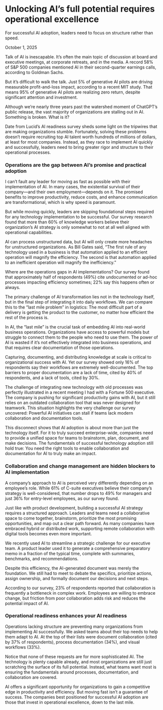 
# Unlocking AI’s full potential requires operational excellence

For successful AI adoption, leaders need to focus on structure rather than speed.

October 1, 2025

Talk of AI is inescapable. It’s often the main topic of discussion at board and executive meetings, at corporate retreats, and in the media. A record 58% of S&P 500 companies mentioned AI in their second-quarter earnings calls, according to Goldman Sachs.

But it’s difficult to walk the talk. Just 5% of generative AI pilots are driving measurable profit-and-loss impact, according to a recent MIT study. That means 95% of generative AI pilots are realizing zero return, despite significant attention and investment.

Although we’re nearly three years past the watershed moment of ChatGPT’s public release, the vast majority of organizations are stalling out in AI. Something is broken. What is it?

Date from Lucid’s AI readiness survey sheds some light on the tripwires that are making organizations stumble. Fortunately, solving these problems doesn’t require recruiting top AI talent worth hundreds of millions of dollars, at least for most companies. Instead, as they race to implement AI quickly and successfully, leaders need to bring greater rigor and structure to their operational processes.
### Operations are the gap between AI’s promise and practical adoption

I can’t fault any leader for moving as fast as possible with their implementation of AI. In many cases, the existential survival of their company—and their own employment—depends on it. The promised benefits to improve productivity, reduce costs, and enhance communication are transformational, which is why speed is paramount.

But while moving quickly, leaders are skipping foundational steps required for any technology implementation to be successful. Our survey research found that more than 60% of knowledge workers believe their organization’s AI strategy is only somewhat to not at all well aligned with operational capabilities.

AI can process unstructured data, but AI will only create more headaches for unstructured organizations. As Bill Gates said, “The first rule of any technology used in a business is that automation applied to an efficient operation will magnify the efficiency. The second is that automation applied to an inefficient operation will magnify the inefficiency.”

Where are the operations gaps in AI implementations? Our survey found that approximately half of respondents (49%) cite undocumented or ad-hoc processes impacting efficiency sometimes; 22% say this happens often or always.

The primary challenge of AI transformation lies not in the technology itself, but in the final step of integrating it into daily workflows. We can compare this to the “last mile problem” in logistics: The most difficult part of a delivery is getting the product to the customer, no matter how efficient the rest of the process is.

In AI, the “last mile” is the crucial task of embedding AI into real-world business operations. Organizations have access to powerful models but struggle to connect them to the people who need to use them. The power of AI is wasted if it’s not effectively integrated into business operations, and that requires clear documentation of those operations.

Capturing, documenting, and distributing knowledge at scale is critical to organizational success with AI. Yet our survey showed only 16% of respondents say their workflows are extremely well-documented. The top barriers to proper documentation are a lack of time, cited by 40% of respondents, and a lack of tools, cited by 30%.

The challenge of integrating new technology with old processes was perfectly illustrated in a recent meeting I had with a Fortune 500 executive. The company is pushing for significant productivity gains with AI, but it still relies on an outdated collaboration tool that was never designed for teamwork. This situation highlights the very challenge our survey uncovered: Powerful AI initiatives can stall if teams lack modern collaboration and documentation tools.

This disconnect shows that AI adoption is about more than just the technology itself. For it to truly succeed enterprise-wide, companies need to provide a unified space for teams to brainstorm, plan, document, and make decisions. The fundamentals of successful technology adoption still hold true: You need the right tools to enable collaboration and documentation for AI to truly make an impact.

### Collaboration and change management are hidden blockers to AI implementation

A company’s approach to AI is perceived very differently depending on an employee’s role. While 61% of C-suite executives believe their company’s strategy is well-considered, that number drops to 49% for managers and just 36% for entry-level employees, as our survey found.

Just like with product development, building a successful AI strategy requires a structured approach. Leaders and teams need a collaborative space to come together, brainstorm, prioritize the most promising opportunities, and map out a clear path forward. As many companies have embraced hybrid or distributed work, supporting remote collaboration with digital tools becomes even more important.

We recently used AI to streamline a strategic challenge for our executive team. A product leader used it to generate a comprehensive preparatory memo in a fraction of the typical time, complete with summaries, benchmarks, and recommendations.

Despite this efficiency, the AI-generated document was merely the foundation. We still had to meet to debate the specifics, prioritize actions, assign ownership, and formally document our decisions and next steps.

According to our survey, 23% of respondents reported that collaboration is frequently a bottleneck in complex work. Employees are willing to embrace change, but friction from poor collaboration adds risk and reduces the potential impact of AI.

### Operational readiness enhances your AI readiness

Operations lacking structure are preventing many organizations from implementing AI successfully. We asked teams about their top needs to help them adapt to AI. At the top of their lists were document collaboration (cited by 37% of respondents), process documentation (34%), and visual workflows (33%).

Notice that none of these requests are for more sophisticated AI. The technology is plenty capable already, and most organizations are still just scratching the surface of its full potential. Instead, what teams want most is ensuring the fundamentals around processes, documentation, and collaboration are covered.

AI offers a significant opportunity for organizations to gain a competitive edge in productivity and efficiency. But moving fast isn’t a guarantee of success. The companies best positioned for successful AI adoption are those that invest in operational excellence, down to the last mile.

